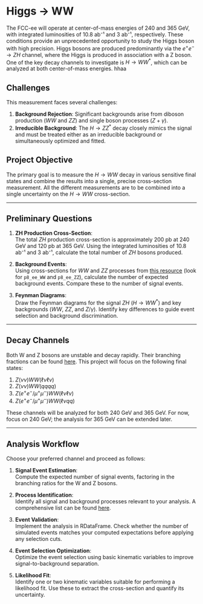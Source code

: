 
# Higgs → WW

The FCC-ee will operate at center-of-mass energies of 240 and 365 GeV, with integrated luminosities of 10.8 ab⁻¹ and 3 ab⁻¹, respectively. These conditions provide an unprecedented opportunity to study the Higgs boson with high precision. Higgs bosons are produced predominantly via the $e^+e^- \to ZH$ channel, where the Higgs is produced in association with a Z boson. One of the key decay channels to investigate is $H \to WW^*$, which can be analyzed at both center-of-mass energies.
hhaa
## Challenges

This measurement faces several challenges:
1. **Background Rejection**: Significant backgrounds arise from diboson production ($WW$ and $ZZ$) and single boson processes ($Z+\gamma$).
2. **Irreducible Background**: The $H \to ZZ^*$ decay closely mimics the signal and must be treated either as an irreducible background or simultaneously optimized and fitted.

## Project Objective

The primary goal is to measure the $H \to WW$ decay in various sensitive final states and combine the results into a single, precise cross-section measurement. All the different measurements are to be combined into a single uncertainty on the $H \to WW$ cross-section.

---

## Preliminary Questions

1. **ZH Production Cross-Section**:  
   The total $ZH$ production cross-section is approximately 200 pb at 240 GeV and 120 pb at 365 GeV. Using the integrated luminosities of 10.8 ab⁻¹ and 3 ab⁻¹, calculate the total number of $ZH$ bosons produced. 

   

2. **Background Events**:  
   Using cross-sections for $WW$ and $ZZ$ processes from [this resource](https://submit.mit.edu/~jaeyserm/fcc/samples/ee_FastSim_winter2023_IDEA.html) (look for `p8_ee_WW` and `p8_ee_ZZ`), calculate the number of expected background events. Compare these to the number of signal events.

3. **Feynman Diagrams**:  
   Draw the Feynman diagrams for the signal $ZH$ ($H \to WW^*$) and key backgrounds ($WW$, $ZZ$, and $Z/\gamma$). Identify key differences to guide event selection and background discrimination.    

---

## Decay Channels

Both W and Z bosons are unstable and decay rapidly. Their branching fractions can be found [here](https://en.wikipedia.org/wiki/W_and_Z_bosons). This project will focus on the following final states:

1. $Z(\nu\nu)WW(\ell\nu\ell\nu)$
2. $Z(\nu\nu)WW(qqqq)$
3. $Z(e^+e^-/\mu^+\mu^-)WW(\ell\nu\ell\nu)$
4. $Z(e^+e^-/\mu^+\mu^-)WW(\ell\nu qq)$

These channels will be analyzed for both 240 GeV and 365 GeV. For now, focus on 240 GeV; the analysis for 365 GeV can be extended later.

---

## Analysis Workflow

Choose your preferred channel and proceed as follows:

1. **Signal Event Estimation**:  
   Compute the expected number of signal events, factoring in the branching ratios for the W and Z bosons.

2. **Process Identification**:  
   Identify all signal and background processes relevant to your analysis. A comprehensive list can be found [here](https://submit.mit.edu/~jaeyserm/fcc/samples/ee_FastSim_winter2023_IDEA.html).

3. **Event Validation**:  
   Implement the analysis in RDataFrame. Check whether the number of simulated events matches your computed expectations before applying any selection cuts.

4. **Event Selection Optimization**:  
   Optimize the event selection using basic kinematic variables to improve signal-to-background separation.

5. **Likelihood Fit**:  
   Identify one or two kinematic variables suitable for performing a likelihood fit. Use these to extract the cross-section and quantify its uncertainty.

